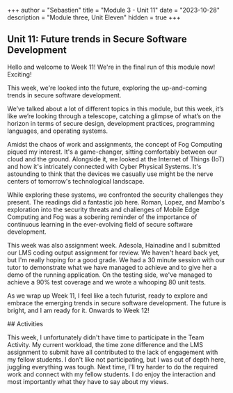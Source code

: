 +++
author = "Sebastien"
title = "Module 3 - Unit 11"
date = "2023-10-28"
description = "Module three, Unit Eleven"
hidden = true
+++

## Unit 11: Future trends in Secure Software Development

Hello and welcome to Week 11! We're in the final run of this module now! Exciting!

This week, we're looked into the future, exploring the up-and-coming trends in secure software development.

We’ve talked about a lot of different topics in this module, but this week, it’s like we’re looking through a telescope, catching a glimpse of what’s on the horizon in terms of secure design, development practices, programming languages, and operating systems.

Amidst the chaos of work and assignments, the concept of Fog Computing piqued my interest. It's a game-changer, sitting comfortably between our cloud and the ground. Alongside it, we looked at the Internet of Things (IoT) and how it's intricately connected with Cyber Physical Systems. It's astounding to think that the devices we casually use might be the nerve centers of tomorrow's technological landscape.

While exploring these systems, we confronted the security challenges they present. The readings did a fantastic job here. Roman, Lopez, and Mambo's exploration into the security threats and challenges of Mobile Edge Computing and Fog was a sobering reminder of the importance of continuous learning in the ever-evolving field of secure software development.

This week was also assignment week. Adesola, Hainadine and I submitted our LMS coding output assignment for review. We haven't heard back yet, but I'm really hoping for a good grade. We had a 30 minute session with our tutor to demonstrate what we have managed to achieve and to give her a demo of the running application. On the testing side, we've managed to achieve a 90% test coverage and we wrote a whooping 80 unit tests.

As we wrap up Week 11, I feel like a tech futurist, ready to explore and embrace the emerging trends in secure software development. The future is bright, and I am ready for it. Onwards to Week 12!

## Activities

This week, I unfortunately didn't have time to participate in the Team Activity.
My current workload, the time zone difference and the LMS assignment to submit have all contributed to the lack of engagement with my fellow students.
I don't like not participating, but I was out of depth here, juggling everything was tough. Next time, I'll try harder to do the required work and connect with my fellow students. I do enjoy the interaction and most importantly what they have to say about my views.
